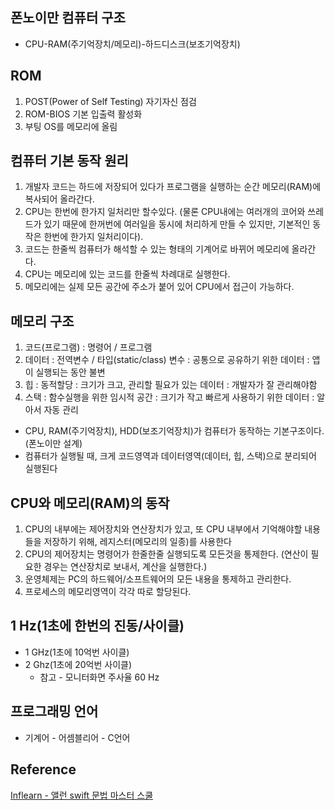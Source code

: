 ## 폰노이만 컴퓨터 구조
* CPU-RAM(주기억장치/메모리)-하드디스크(보조기억장치)

## ROM
1. POST(Power of Self Testing) 자기자신 점검 
1. ROM-BIOS 기본 입출력 활성화
1. 부팅 OS를 메모리에 올림

## 컴퓨터 기본 동작 원리
1. 개발자 코드는 하드에 저장되어 있다가 프로그램을 실행하는 순간 메모리(RAM)에 복사되어 올라간다.
1. CPU는 한번에 한가지 일처리만 할수있다. (물론 CPU내에는 여러개의 코어와 쓰레드가 있기 때문에 한꺼번에 여러일을 동시에 처리하게 만들 수 있지만, 기본적인 동작은 한번에 한가지 일처리이다).
1. 코드는 한줄씩 컴퓨터가 해석할 수 있는 형태의 기계어로 바뀌어 메모리에 올라간다.
1. CPU는 메모리에 있는 코드를 한줄씩 차례대로 실행한다.
1. 메모리에는 실제 모든 공간에 주소가 붙어 있어 CPU에서 접근이 가능하다.

## 메모리 구조
1. 코드(프로그램) : 명령어 / 프로그램
1. 데이터 : 전역변수 / 타입(static/class) 변수 : 공통으로 공유하기 위한 데이터 : 앱이 실행되는 동안 불변
1. 힙 : 동적할당 : 크기가 크고, 관리할 필요가 있는 데이터 : 개발자가 잘 관리해야함
1. 스택 : 함수실행을 위한 임시적 공간 : 크기가 작고 빠르게 사용하기 위한 데이터 : 알아서 자동 관리

* CPU, RAM(주기억장치), HDD(보조기억장치)가 컴퓨터가 동작하는 기본구조이다. (폰노이만 설계)
* 컴퓨터가 실행될 때, 크게 코드영역과 데이터영역(데이터, 힙, 스택)으로 분리되어 실행된다

## CPU와 메모리(RAM)의 동작
1. CPU의 내부에는 제어장치와 연산장치가 있고, 또 CPU 내부에서 기억해야할 내용들을 저장하기 위해, 레지스터(메모리의 일종)를 사용한다
1. CPU의 제어장치는 명령어가 한줄한줄 실행되도록 모든것을 통제한다. (연산이 필요한 경우는 연산장치로 보내서, 계산을 실행한다.)
1. 운영체제는 PC의 하드웨어/소프트웨어의 모든 내용을 통제하고 관리한다.
1. 프로세스의 메모리영역이 각각 따로 할당된다.

## 1 Hz(1초에 한번의 진동/사이클)
* 1 GHz(1초에 10억번 사이클)
* 2 Ghz(1초에 20억번 사이클)
  * 참고 - 모니터화면 주사율 60 Hz

## 프로그래밍 언어
* 기계어 - 어셈블리어 - C언어
## Reference 
[Inflearn - 앨런 swift 문법 마스터 스쿨](https://www.inflearn.com/course/%EC%8A%A4%EC%9C%84%ED%94%84%ED%8A%B8-%EB%AC%B8%EB%B2%95-%EB%A7%88%EC%8A%A4%ED%84%B0-%EC%8A%A4%EC%BF%A8-%EC%95%B1%EB%A7%8C%EB%93%A4%EA%B8%B0)
